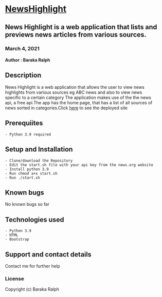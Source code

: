 # [NewsHighlight]('')
## News Highlight is a web application that lists and previews news articles from various sources.
### March 4, 2021
#### Author : **Baraka Ralph**

## Description
News Highlight is a web application that allows the user to view news highlights from various sources eg ABC news and also to view news specific to a certain category The application makes use of the the news api, a free api.The app has the home page, that has a list of all sources of news sorted in categories.Click [here]() to see the deployed site

## Prerequiites
    - Python 3.9 required

## Setup and Installation
    - Clone/download the Repository
    - Edit the start.sh file with your api key from the news.org website
    - Install python 3.9
    - Run chmod a+x start.sh
    - Run ./start.sh

## Known bugs
No known bugs so far

## Technologies used
    - Python 3.9
    - HTML
    - Bootstrap

## Support and contact details
Contact me for further help

### License
Copyright (c) Baraka Ralph